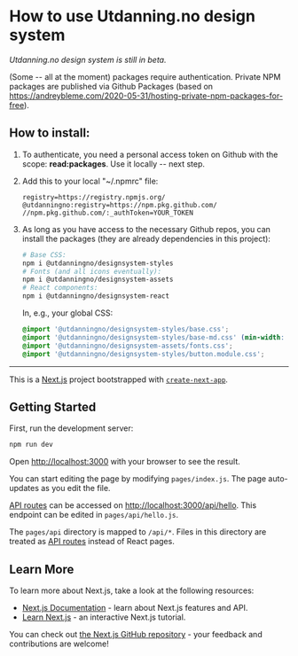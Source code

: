 # How to use Utdanning.no design system

*Utdanning.no design system is still in beta.*

(Some -- all at the moment) packages require authentication. Private NPM packages are published via Github Packages (based on https://andreybleme.com/2020-05-31/hosting-private-npm-packages-for-free).

## How to install:

1. To authenticate, you need a personal access token on Github with the scope: **read:packages**. Use it locally -- next step.

2. Add this to your local "~/.npmrc" file:

	```
	registry=https://registry.npmjs.org/
	@utdanningno:registry=https://npm.pkg.github.com/
	//npm.pkg.github.com/:_authToken=YOUR_TOKEN
	```

3. As long as you have access to the necessary Github repos, you can install the packages (they are already dependencies in this project):

	```sh
	# Base CSS:
	npm i @utdanningno/designsystem-styles
	# Fonts (and all icons eventually):
	npm i @utdanningno/designsystem-assets
	# React components:
	npm i @utdanningno/designsystem-react
	```

	In, e.g., your global CSS:

	```css
	@import '@utdanningno/designsystem-styles/base.css';
	@import '@utdanningno/designsystem-styles/base-md.css' (min-width: 768px);
	@import '@utdanningno/designsystem-assets/fonts.css';
	@import '@utdanningno/designsystem-styles/button.module.css';
	```


---


This is a [Next.js](https://nextjs.org/) project bootstrapped with [`create-next-app`](https://github.com/vercel/next.js/tree/canary/packages/create-next-app).

## Getting Started

First, run the development server:

```bash
npm run dev
```

Open [http://localhost:3000](http://localhost:3000) with your browser to see the result.

You can start editing the page by modifying `pages/index.js`. The page auto-updates as you edit the file.

[API routes](https://nextjs.org/docs/api-routes/introduction) can be accessed on [http://localhost:3000/api/hello](http://localhost:3000/api/hello). This endpoint can be edited in `pages/api/hello.js`.

The `pages/api` directory is mapped to `/api/*`. Files in this directory are treated as [API routes](https://nextjs.org/docs/api-routes/introduction) instead of React pages.

## Learn More

To learn more about Next.js, take a look at the following resources:

- [Next.js Documentation](https://nextjs.org/docs) - learn about Next.js features and API.
- [Learn Next.js](https://nextjs.org/learn) - an interactive Next.js tutorial.

You can check out [the Next.js GitHub repository](https://github.com/vercel/next.js/) - your feedback and contributions are welcome!
